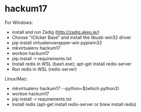 hackum17
========

For Windows:
* install and run Zadig (http://zadig.akeo.ie/)
* Choose "iClicker Base" and install the libusb-win32 driver
* pip install virtualenvwrapper-win pypiwin32
* mkvirtualenv hackum17
* workon hackum17
* pip install -r requirements.txt
* Install redis in WSL (bash.exe); apt-get install redis-server
* Run redis in WSL (redis-server)


Linux/Mac:
* mkvirtualenv hackum17 --python=$(which python3)
* workon hackum17
* pip install -r requirements.txt
* Install redis (apt-get install redis-server or brew install redis)